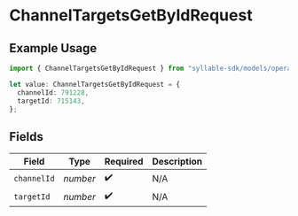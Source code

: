 # ChannelTargetsGetByIdRequest

## Example Usage

```typescript
import { ChannelTargetsGetByIdRequest } from "syllable-sdk/models/operations";

let value: ChannelTargetsGetByIdRequest = {
  channelId: 791228,
  targetId: 715143,
};
```

## Fields

| Field              | Type               | Required           | Description        |
| ------------------ | ------------------ | ------------------ | ------------------ |
| `channelId`        | *number*           | :heavy_check_mark: | N/A                |
| `targetId`         | *number*           | :heavy_check_mark: | N/A                |
